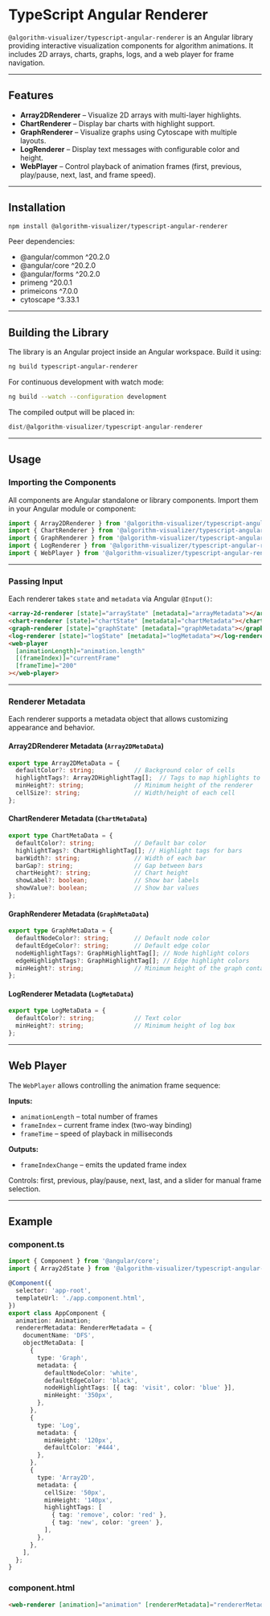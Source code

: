 # TypeScript Angular Renderer

`@algorithm-visualizer/typescript-angular-renderer` is an Angular library providing interactive visualization components for algorithm animations. It includes 2D arrays, charts, graphs, logs, and a web player for frame navigation.

---

## Features

- **Array2DRenderer** – Visualize 2D arrays with multi-layer highlights.
- **ChartRenderer** – Display bar charts with highlight support.
- **GraphRenderer** – Visualize graphs using Cytoscape with multiple layouts.
- **LogRenderer** – Display text messages with configurable color and height.
- **WebPlayer** – Control playback of animation frames (first, previous, play/pause, next, last, and frame speed).

---

## Installation

```bash
npm install @algorithm-visualizer/typescript-angular-renderer
```

Peer dependencies:
- @angular/common ^20.2.0
- @angular/core ^20.2.0
- @angular/forms ^20.2.0
- primeng ^20.0.1
- primeicons ^7.0.0
- cytoscape ^3.33.1

---

## Building the Library

The library is an Angular project inside an Angular workspace. Build it using:

```bash
ng build typescript-angular-renderer
```

For continuous development with watch mode:

```bash
ng build --watch --configuration development
```

The compiled output will be placed in:

```ts
dist/@algorithm-visualizer/typescript-angular-renderer
```

---

## Usage

### Importing the Components

All components are Angular standalone or library components. Import them in your Angular module or component:

```ts
import { Array2DRenderer } from '@algorithm-visualizer/typescript-angular-renderer';
import { ChartRenderer } from '@algorithm-visualizer/typescript-angular-renderer';
import { GraphRenderer } from '@algorithm-visualizer/typescript-angular-renderer';
import { LogRenderer } from '@algorithm-visualizer/typescript-angular-renderer';
import { WebPlayer } from '@algorithm-visualizer/typescript-angular-renderer';
```

---

### Passing Input

Each renderer takes `state` and `metadata` via Angular `@Input()`:

```html
<array-2d-renderer [state]="arrayState" [metadata]="arrayMetadata"></array-2d-renderer>
<chart-renderer [state]="chartState" [metadata]="chartMetadata"></chart-renderer>
<graph-renderer [state]="graphState" [metadata]="graphMetadata"></graph-renderer>
<log-renderer [state]="logState" [metadata]="logMetadata"></log-renderer>
<web-player
  [animationLength]="animation.length"
  [(frameIndex)]="currentFrame"
  [frameTime]="200"
></web-player>
```

---

### Renderer Metadata

Each renderer supports a metadata object that allows customizing appearance and behavior.

#### Array2DRenderer Metadata (`Array2DMetaData`)

```ts
export type Array2DMetaData = {
  defaultColor?: string;           // Background color of cells
  highlightTags?: Array2DHighlightTag[];  // Tags to map highlights to colors
  minHeight?: string;              // Minimum height of the renderer
  cellSize?: string;               // Width/height of each cell
};
```

#### ChartRenderer Metadata (`ChartMetaData`)

```ts
export type ChartMetaData = {
  defaultColor?: string;           // Default bar color
  highlightTags?: ChartHighlightTag[]; // Highlight tags for bars
  barWidth?: string;               // Width of each bar
  barGap?: string;                 // Gap between bars
  chartHeight?: string;            // Chart height
  showLabel?: boolean;             // Show bar labels
  showValue?: boolean;             // Show bar values
};
```

#### GraphRenderer Metadata (`GraphMetaData`)

```ts
export type GraphMetaData = {
  defaultNodeColor?: string;       // Default node color
  defaultEdgeColor?: string;       // Default edge color
  nodeHighlightTags?: GraphHighlightTag[]; // Node highlight colors
  edgeHighlightTags?: GraphHighlightTag[]; // Edge highlight colors
  minHeight?: string;              // Minimum height of the graph container
};
```

#### LogRenderer Metadata (`LogMetaData`)

```ts
export type LogMetaData = {
  defaultColor?: string;           // Text color
  minHeight?: string;              // Minimum height of log box
};
```

---

## Web Player

The `WebPlayer` allows controlling the animation frame sequence:

**Inputs:**

- `animationLength` – total number of frames
- `frameIndex` – current frame index (two-way binding)
- `frameTime` – speed of playback in milliseconds

**Outputs:**

- `frameIndexChange` – emits the updated frame index

Controls: first, previous, play/pause, next, last, and a slider for manual frame selection.

---

## Example

### component.ts

```ts
import { Component } from '@angular/core';
import { Array2dState } from '@algorithm-visualizer/typescript-angular-renderer';

@Component({
  selector: 'app-root',
  templateUrl: './app.component.html',
})
export class AppComponent {
  animation: Animation;
  rendererMetadata: RendererMetadata = {
    documentName: 'DFS',
    objectMetaData: [
      {
        type: 'Graph',
        metadata: {
          defaultNodeColor: 'white',
          defaultEdgeColor: 'black',
          nodeHighlightTags: [{ tag: 'visit', color: 'blue' }],
          minHeight: '350px',
        },
      },
      {
        type: 'Log',
        metadata: {
          minHeight: '120px',
          defaultColor: '#444',
        },
      },
      {
        type: 'Array2D',
        metadata: {
          cellSize: '50px',
          minHeight: '140px',
          highlightTags: [
            { tag: 'remove', color: 'red' },
            { tag: 'new', color: 'green' },
          ],
        },
      },
    ],
  };
}
```

### component.html

```html
<web-renderer [animation]="animation" [rendererMetadata]="rendererMetadata"></web-renderer>
```

